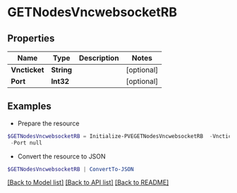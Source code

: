 # GETNodesVncwebsocketRB
## Properties

Name | Type | Description | Notes
------------ | ------------- | ------------- | -------------
**Vncticket** | **String** |  | [optional] 
**Port** | **Int32** |  | [optional] 

## Examples

- Prepare the resource
```powershell
$GETNodesVncwebsocketRB = Initialize-PVEGETNodesVncwebsocketRB  -Vncticket null `
 -Port null
```

- Convert the resource to JSON
```powershell
$GETNodesVncwebsocketRB | ConvertTo-JSON
```

[[Back to Model list]](../README.md#documentation-for-models) [[Back to API list]](../README.md#documentation-for-api-endpoints) [[Back to README]](../README.md)

